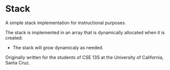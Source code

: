 # Stack
A simple stack implementation for instructional purposes.

The stack is implemented in an array that is dynamically allocated when it is created:
* The stack will grow dynamicaly as needed.

Originally written for the students of CSE 13S at the University of California, Santa Cruz.
